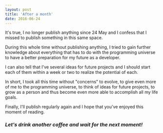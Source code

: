 ```yaml
---
layout: post
title: 'After a month'
date: 2016-06-24
---
```


It's true, I no longer publish anything since 24 May and I confess that I missed to publish something in this same space.

During this whole time without publishing anything, I tried to gain further knowledge about everything that has to do with the programming universe to have a better preparation for my future as a developer.

I can also tell that I've several ideas for future projects and I should start each of them within a week or two to realize the potential of each.

In short, I took all this time without "concerns" to evolve, to give even more of me to the programming universe, to think of ideas for future projects, to grow as a person and thus become even more able to accomplish all my life goals.

Finally, I'll publish regularly again and I hope that you've enjoyed this moment of reading.

### *Let's drink another coffee and wait for the next moment!*